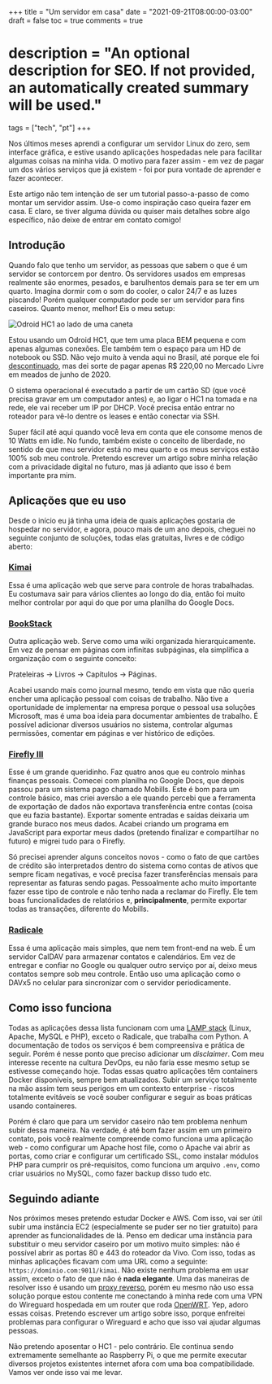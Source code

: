 +++
title = "Um servidor em casa"
date = "2021-09-21T08:00:00-03:00"
draft = false
toc = true
comments = true
# description = "An optional description for SEO. If not provided, an automatically created summary will be used."

tags = ["tech", "pt"]
+++

Nos últimos meses aprendi a configurar um servidor Linux do zero, sem interface gráfica, e estive usando aplicações hospedadas nele para facilitar algumas coisas na minha vida. O motivo para fazer assim - em vez de pagar um dos vários serviços que já existem - foi por pura vontade de aprender e fazer acontecer.

Este artigo não tem intenção de ser um tutorial passo-a-passo de como montar um servidor assim. Use-o como inspiração caso queira fazer em casa. E claro, se tiver alguma dúvida ou quiser mais detalhes sobre algo específico, não deixe de entrar em contato comigo!

## Introdução

Quando falo que tenho um servidor, as pessoas que sabem o que é um servidor se contorcem por dentro. Os servidores usados em empresas realmente são enormes, pesados, e barulhentos demais para se ter em um quarto. Imagina dormir com o som do cooler, o calor 24/7 e as luzes piscando! Porém qualquer computador pode ser um servidor para fins caseiros. Quanto menor, melhor! Eis o meu setup:

![Odroid HC1 ao lado de uma caneta](/images/servidor-em-casa/img1.jpg)

Estou usando um Odroid HC1, que tem uma placa BEM pequena e com apenas algumas conexões. Ele também tem o espaço para um HD de notebook ou SSD. Não vejo muito à venda aqui no Brasil, até porque ele foi [descontinuado](https://www.hardkernel.com/shop/odroid-hc1-home-cloud-one/), mas dei sorte de pagar apenas R$ 220,00 no Mercado Livre em meados de junho de 2020.

O sistema operacional é executado a partir de um cartão SD (que você precisa gravar em um computador antes) e, ao ligar o HC1 na tomada e na rede, ele vai receber um IP por DHCP. Você precisa então entrar no roteador para vê-lo dentre os leases e então conectar via SSH.

Super fácil até aqui quando você leva em conta que ele consome menos de 10 Watts em idle. No fundo, também existe o conceito de liberdade, no sentido de que meu servidor está no meu quarto e os meus serviços estão 100% sob meu controle. Pretendo escrever um artigo sobre minha relação com a privacidade digital no futuro, mas já adianto que isso é bem importante pra mim.

## Aplicações que eu uso

Desde o início eu já tinha uma ideia de quais aplicações gostaria de hospedar no servidor, e agora, pouco mais de um ano depois, cheguei no seguinte conjunto de soluções, todas elas gratuitas, livres e de código aberto:

### [Kimai](https://www.kimai.org/)

Essa é uma aplicação web que serve para controle de horas trabalhadas. Eu costumava sair para vários clientes ao longo do dia, então foi muito melhor controlar por aqui do que por uma planilha do Google Docs.

### [BookStack](https://www.bookstackapp.com/)

Outra aplicação web. Serve como uma wiki organizada hierarquicamente. Em vez de pensar em páginas com infinitas subpáginas, ela simplifica a organização com o seguinte conceito:

Prateleiras -> Livros -> Capítulos -> Páginas.

Acabei usando mais como journal mesmo, tendo em vista que não queria encher uma aplicação pessoal com coisas de trabalho. Não tive a oportunidade de implementar na empresa porque o pessoal usa soluções Microsoft, mas é uma boa ideia para documentar ambientes de trabalho. É possível adicionar diversos usuários no sistema, controlar algumas permissões, comentar em páginas e ver histórico de edições.

### [Firefly III](https://www.firefly-iii.org/)

Esse é um grande queridinho. Faz quatro anos que eu controlo minhas finanças pessoais. Comecei com planilha no Google Docs, que depois passou para um sistema pago chamado Mobills. Este é bom para um controle básico, mas criei aversão a ele quando percebi que a ferramenta de exportação de dados não exportava transferência entre contas (coisa que eu fazia bastante). Exportar somente entradas e saídas deixaria um grande buraco nos meus dados. Acabei criando um programa em JavaScript para exportar meus dados (pretendo finalizar e compartilhar no futuro) e migrei tudo para o Firefly.

Só precisei aprender alguns conceitos novos - como o fato de que cartões de crédito são interpretados dentro do sistema como contas de ativos que sempre ficam negativas, e você precisa fazer transferências mensais para representar as faturas sendo pagas. Pessoalmente acho muito importante fazer esse tipo de controle e não tenho nada a reclamar do Firefly. Ele tem boas funcionalidades de relatórios e, **principalmente**, permite exportar todas as transações, diferente do Mobills.

### [Radicale](https://radicale.org/3.0.html)

Essa é uma aplicação mais simples, que nem tem front-end na web. É um servidor CalDAV para armazenar contatos e calendários. Em vez de entregar e confiar no Google ou qualquer outro serviço por aí, deixo meus contatos sempre sob meu controle. Então uso uma aplicação como o DAVx5 no celular para sincronizar com o servidor periodicamente.

## Como isso funciona

Todas as aplicações dessa lista funcionam com uma [LAMP stack](https://www.ibm.com/cloud/learn/lamp-stack-explained) (Linux, Apache, MySQL e PHP), exceto o Radicale, que trabalha com Python. A documentação de todos os serviços é bem compreensiva e prática de seguir. Porém é nesse ponto que preciso adicionar um *disclaimer*. Com meu interesse recente na cultura DevOps, eu não faria esse mesmo setup se estivesse começando hoje. Todas essas quatro aplicações têm containers Docker disponíveis, sempre bem atualizados. Subir um serviço totalmente na mão assim tem seus perigos em um contexto enterprise - riscos totalmente evitáveis se você souber configurar e seguir as boas práticas usando containeres.

Porém é claro que para um servidor caseiro não tem problema nenhum subir dessa maneira. Na verdade, é até bom fazer assim em um primeiro contato, pois você realmente compreende como funciona uma aplicação web - como configurar um Apache host file, como o Apache vai abrir as portas, como criar e configurar um certificado SSL, como instalar módulos PHP para cumprir os pré-requisitos, como funciona um arquivo `.env`, como criar usuários no MySQL, como fazer backup disso tudo etc.

## Seguindo adiante

Nos próximos meses pretendo estudar Docker e AWS. Com isso, vai ser útil subir uma instância EC2 (especialmente se puder ser no tier gratuito) para aprender as funcionalidades de lá. Penso em dedicar uma instância para substituir o meu servidor caseiro por um motivo muito simples: não é possível abrir as portas 80 e 443 do roteador da Vivo. Com isso, todas as minhas aplicações ficavam com uma URL como a seguinte: `https://domínio.com:9011/kimai`. Não existe nenhum problema em usar assim, exceto o fato de que não é **nada elegante**. Uma das maneiras de resolver isso é usando um [proxy reverso](/blog/proxy-reverso), porém eu mesmo não uso essa solução porque estou contente me conectando à minha rede com uma VPN do Wireguard hospedada em um router que roda [OpenWRT](https://openwrt.org/). Yep, adoro essas coisas. Pretendo escrever um artigo sobre isso, porque enfreitei problemas para configurar o Wireguard e acho que isso vai ajudar algumas pessoas.

Não pretendo aposentar o HC1 - pelo contrário. Ele continua sendo extremamente semelhante ao Raspberry Pi, o que me permite executar diversos projetos existentes internet afora com uma boa compatibilidade. Vamos ver onde isso vai me levar.